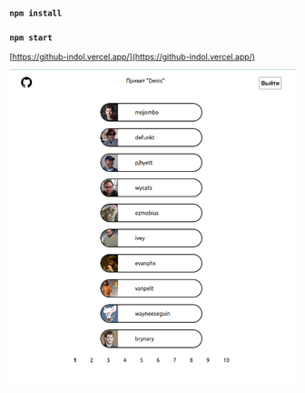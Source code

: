 ### `npm install`
### `npm start`
[https://github-indol.vercel.app/](https://github-indol.vercel.app/)

![App screenshot](./snapshot.png)
